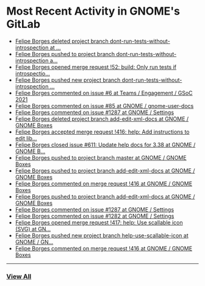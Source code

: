 # Most Recent Activity in GNOME's GitLab

<!-- BLOG-POST-LIST:START -->
- [Felipe Borges deleted project branch dont-run-tests-without-introspection at ...](https://gitlab.gnome.org/GNOME/gnome-bluetooth/-/commits/dont-run-tests-without-introspection)
- [Felipe Borges pushed to project branch dont-run-tests-without-introspection a...](https://gitlab.gnome.org/GNOME/gnome-bluetooth/-/commit/b53622e331fe55cec82e0a5b81e5df56c6491220)
- [Felipe Borges opened merge request !52: build: Only run tests if introspectio...](https://gitlab.gnome.org/GNOME/gnome-bluetooth/-/merge_requests/52)
- [Felipe Borges pushed new project branch dont-run-tests-without-introspection ...](https://gitlab.gnome.org/GNOME/gnome-bluetooth/-/commits/dont-run-tests-without-introspection)
- [Felipe Borges commented on issue #6 at Teams / Engagement / GSoC 2021](https://gitlab.gnome.org/Teams/Engagement/gsoc-2021/-/issues/6#note_1055177)
- [Felipe Borges commented on issue #85 at GNOME / gnome-user-docs](https://gitlab.gnome.org/GNOME/gnome-user-docs/-/issues/85#note_1055162)
- [Felipe Borges commented on issue #1287 at GNOME / Settings](https://gitlab.gnome.org/GNOME/gnome-control-center/-/issues/1287#note_1055126)
- [Felipe Borges deleted project branch add-edit-xml-docs at GNOME / GNOME Boxes](https://gitlab.gnome.org/GNOME/gnome-boxes/-/commits/add-edit-xml-docs)
- [Felipe Borges accepted merge request !416: help: Add instructions to edit lib...](https://gitlab.gnome.org/GNOME/gnome-boxes/-/merge_requests/416)
- [Felipe Borges closed issue #611: Update help docs for 3.38 at GNOME / GNOME B...](https://gitlab.gnome.org/GNOME/gnome-boxes/-/issues/611)
- [Felipe Borges pushed to project branch master at GNOME / GNOME Boxes](https://gitlab.gnome.org/GNOME/gnome-boxes/-/commit/33498fafa970e86d07ebf6d33bd1f7875e5e73c9)
- [Felipe Borges pushed to project branch add-edit-xml-docs at GNOME / GNOME Boxes](https://gitlab.gnome.org/GNOME/gnome-boxes/-/compare/200dcb854d70a16243a35c056a34b047351211a6...33498fafa970e86d07ebf6d33bd1f7875e5e73c9)
- [Felipe Borges commented on merge request !416 at GNOME / GNOME Boxes](https://gitlab.gnome.org/GNOME/gnome-boxes/-/merge_requests/416#note_1054584)
- [Felipe Borges pushed to project branch add-edit-xml-docs at GNOME / GNOME Boxes](https://gitlab.gnome.org/GNOME/gnome-boxes/-/commit/200dcb854d70a16243a35c056a34b047351211a6)
- [Felipe Borges commented on issue #1287 at GNOME / Settings](https://gitlab.gnome.org/GNOME/gnome-control-center/-/issues/1287#note_1054536)
- [Felipe Borges commented on issue #1282 at GNOME / Settings](https://gitlab.gnome.org/GNOME/gnome-control-center/-/issues/1282#note_1054361)
- [Felipe Borges opened merge request !417: help: Use scallable icon (SVG) at GN...](https://gitlab.gnome.org/GNOME/gnome-boxes/-/merge_requests/417)
- [Felipe Borges pushed new project branch help-use-scallable-icon at GNOME / GN...](https://gitlab.gnome.org/GNOME/gnome-boxes/-/commits/help-use-scallable-icon)
- [Felipe Borges commented on merge request !416 at GNOME / GNOME Boxes](https://gitlab.gnome.org/GNOME/gnome-boxes/-/merge_requests/416#note_1054320)
<!-- BLOG-POST-LIST:END -->

___

### [View All](https://gitlab.gnome.org/users/felipeborges/activity)
